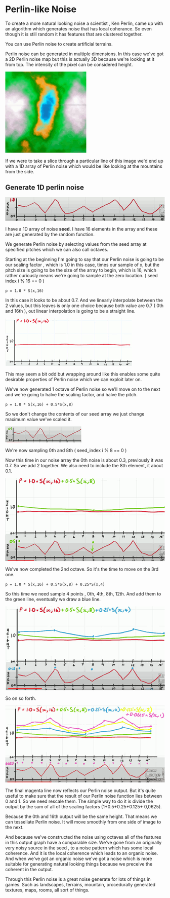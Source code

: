 
# Perlin-like Noise

To create a more natural looking noise a scientist , Ken Perlin, came up with an algorithm which generates noise that has local coherance. So even though it is still random it has features that are clustered together.

You can use Perlin noise to create artificial terrains. 

Perlin noise can be generated in multiple dimensions. In this case we've got a 2D Perlin noise map but this is actually 3D because we're looking at it from top. The intensity of the pixel can be considered height. 

![](imgs/perlin_0.png)

If we were to take a slice through a particular line of this image we'd end up with a 1D array of Perlin noise which would be like looking at the mountains from the side.

## Generate 1D perlin noise

![](imgs/perlin_1.png)

I have a 1D array of noise **seed**. I have 16 elements in the array and these are just generated by the random function.

We generate Perlin noise by selecting values from the seed array at specified pitches which we can also call octaves. 

Starting at the beginning I'm going to say that our Perlin noise is going to be our scaling factor , which is 1.0 in this case, times our sample of x, but the pitch size is going to be the size of the array to begin, which is 16, which rather curiously means we're going to sample at the zero location.  ( seed index i % 16 == 0 )

```
p = 1.0 * S(x,16)
```

In this case it looks to be about 0.7.   And we linearly interpolate between the 2 values, but this leaves is only one choice because both value are 0.7 ( 0th and 16th ), out linear interpolation is going to be a straight line.

![](imgs/perlin_2.png)

This may seem a bit odd but wrapping around like this enables some quite desirable properties of Perlin noise which we can exploit later on.

We've now generated 1 octave of Perlin noise so we'll move on to the next and we're going to halve the scaling factor, and halve the pitch.

```
p = 1.0 * S(x,16) + 0.5*S(x,8) 
```

So we don't change the contents of our seed array we just change maximum value we've scaled it. 

![](imgs/perlin_3.png)

We're now sampling 0th and 8th ( seed_index i % 8 == 0 )

Now this time in our noise array the 0th noise is about 0.3, previously it was 0.7. So we add 2 together.  We also need to include the 8th element, it about 0.1. 


![](imgs/perlin_4.png)

We've now completed the 2nd octave. So it's the time to move on the 3rd one.


```
p = 1.0 * S(x,16) + 0.5*S(x,8) + 0.25*S(x,4)
```

So this time we need sample 4 points , 0th, 4th, 8th, 12th. And add them to the green line, eventually we draw a blue line.

![](imgs/perlin_5.png)

So on so forth.

![](imgs/perlin_6.png)

The final magenta line now reflects our Perlin noise output. But it's quite useful to make sure that the result of our Perlin noise function lies between 0 and 1.  So we need rescale them.  The simple way to do it is divide the output by the sum of all of the scaling factors (1+0.5+0.25+0.125+ 0,0625).


Because the 0th and 16th output will be the same height. That means we can tessellate Perlin noise. It will move smoothly from one side of image to the next.

And because we've constructed the noise using octaves all of the features in this output graph have a comparable size. We've gone from an originally very noisy source in the seed , to a noise pattern which has some local coherence. And it is the local coherence which leads to an organic noise.  And when we've got an organic noise we've got a noise which is more suitable for generating natural looking things because we preceive the coherent in the output. 

Through this Perlin noise is a great noise generate for lots of things in games. Such as landscapes, terrains, mountain, procedurally generated textures, maps, rooms, all sort of things. 








